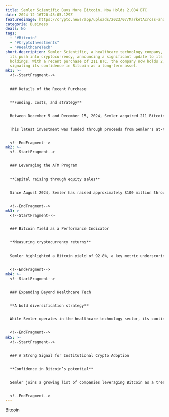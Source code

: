 ```yaml
---
title: Semler Scientific Buys More Bitcoin, Now Holds 2,084 BTC
date: 2024-12-16T20:45:05.129Z
featuredimage: https://crypto.news/app/uploads/2023/07/MarketAcross-and-Chainlink-Labs-Establish-Channel-Partnership-To-Support-Chainlink-BUILD-Members02.jpg.webp
categoria: Business
deals: No
tags:
  - "#Bitcoin"
  - "#CryptoInvestments"
  - "#HealthcareTech"
short-description: Semler Scientific, a healthcare technology company, continues
  its push into cryptocurrency, announcing a significant update to its Bitcoin
  holdings. With a recent purchase of 211 BTC, the company now holds 2,084 BTC,
  signaling its confidence in Bitcoin as a long-term asset.
mk1: >-
  <!--StartFragment-->


  ### Details of the Recent Purchase


  **Funding, costs, and strategy**


  Between December 5 and December 15, 2024, Semler acquired 211 Bitcoin for $21.5 million. The average purchase price, including fees, was $101,890 per Bitcoin. The company’s total Bitcoin holdings now stand at $168.6 million, with an average acquisition cost of $80,916 per BTC.


  This latest investment was funded through proceeds from Semler's at-the-market (ATM) offering program and operating cash flow.


  <!--EndFragment-->
mk2: >-
  <!--StartFragment-->


  ### Leveraging the ATM Program


  **Capital raising through equity sales**


  Since August 2024, Semler has raised approximately $100 million through its ATM offering, facilitated by Cantor Fitzgerald & Co. The company has also filed a second prospectus supplement to its S-3 Shelf Registration, aiming to offer an additional $50 million in shares. This will increase the total amount offered under the ATM program to $150 million.


  <!--EndFragment-->
mk3: >-
  <!--StartFragment-->


  ### Bitcoin Yield as a Performance Indicator


  **Measuring cryptocurrency returns**


  Semler highlighted a Bitcoin yield of 92.8%, a key metric underscoring the strong performance of its cryptocurrency investments. This yield reflects the growing value and strategic importance of Bitcoin within the company’s portfolio.


  <!--EndFragment-->
mk4: >-
  <!--StartFragment-->


  ### Expanding Beyond Healthcare Tech


  **A bold diversification strategy**


  While Semler operates in the healthcare technology sector, its continued investment in Bitcoin demonstrates a forward-looking approach to asset diversification. The company’s Controlled Equity OfferingSM Sales Agreement has provided it with the capital flexibility needed to fund these crypto acquisitions.


  <!--EndFragment-->
mk5: >-
  <!--StartFragment-->


  ### A Strong Signal for Institutional Crypto Adoption


  **Confidence in Bitcoin’s potential**


  Semler joins a growing list of companies leveraging Bitcoin as a treasury asset, following examples like MicroStrategy and Tesla. With an average BTC purchase price well below its current market value, Semler’s strategy reinforces the narrative of Bitcoin as a long-term store of value.


  <!--EndFragment-->
---
```

<!--StartFragment-->

Bitcoin

<!--EndFragment-->